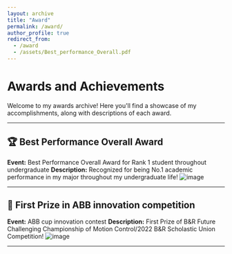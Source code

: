 ```yaml
---
layout: archive
title: "Award"
permalink: /award/
author_profile: true
redirect_from:
  - /award
  - /assets/Best_performance_Overall.pdf
---
```


# Awards and Achievements

Welcome to my awards archive! Here you'll find a showcase of my accomplishments, along with descriptions of each award.

---

## 🏆 Best Performance Overall Award  
**Event:**  Best Performance Overall Award for Rank 1 student throughout undergraduate
**Description:** Recognized for being No.1 academic performance in my major throughout my undergraduate life!
![image](https://github.com/user-attachments/assets/902bb2c5-755c-46fc-af90-a5a3ba509c6e)

---


## 🥇 First Prize in ABB innovation competition   
**Event:** ABB cup innovation contest
**Description:** First Prize of B&R Future Challenging Championship of Motion Control/2022 B&R Scholastic Union Competition!
![image](https://github.com/user-attachments/assets/11dd1613-eab9-489c-9efe-0fec96601a7c)


---
